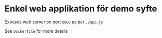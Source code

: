 # Enkel web applikation för demo syfte

Exposes web server on port `8080` as per `./app.js`

See `Dockerfile` for more details

